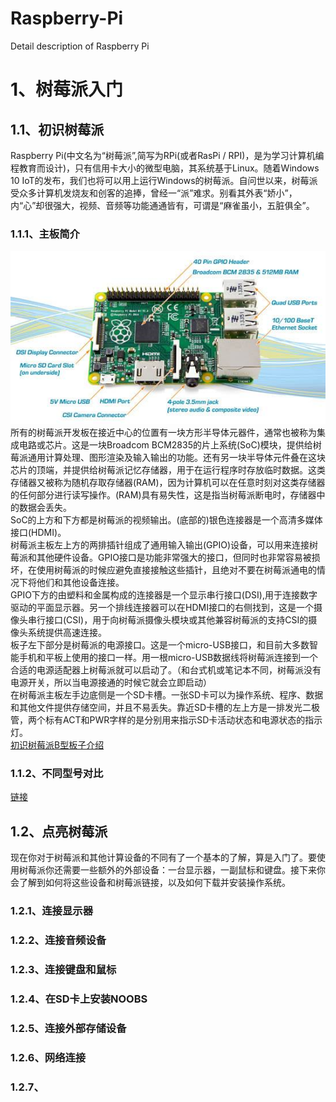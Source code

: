 # Raspberry-Pi
Detail description of Raspberry Pi
# 1、树莓派入门
## 1.1、初识树莓派
Raspberry Pi(中文名为“树莓派”,简写为RPi(或者RasPi / RPI)，是为学习计算机编程教育而设计)，只有信用卡大小的微型电脑，其系统基于Linux。随着Windows 10 IoT的发布，我们也将可以用上运行Windows的树莓派。自问世以来，树莓派受众多计算机发烧友和创客的追捧，曾经一“派”难求。别看其外表“娇小”，内“心”却很强大，视频、音频等功能通通皆有，可谓是“麻雀虽小，五脏俱全”。
### 1.1.1、主板简介
![树莓派开发板](https://github.com/wly4977/Raspberry-Pi/raw/master/timg.jpg)  
所有的树莓派开发板在接近中心的位置有一块方形半导体元器件，通常也被称为集成电路或芯片。这是一块Broadcom BCM2835的片上系统(SoC)模块，提供给树莓派通用计算处理、图形渲染及输入输出的功能。还有另一块半导体元件叠在这块芯片的顶端，并提供给树莓派记忆存储器，用于在运行程序时存放临时数据。这类存储器又被称为随机存取存储器(RAM)，因为计算机可以在任意时刻对这类存储器的任何部分进行读写操作。(RAM)具有易失性，这是指当树莓派断电时，存储器中的数据会丢失。  
SoC的上方和下方都是树莓派的视频输出。(底部的)银色连接器是一个高清多媒体接口(HDMI)。  
树莓派主板左上方的两排插针组成了通用输入输出(GPIO)设备，可以用来连接树莓派和其他硬件设备。GPIO接口是功能非常强大的接口，但同时也非常容易被损坏，在使用树莓派的时候应避免直接接触这些插针，且绝对不要在树莓派通电的情况下将他们和其他设备连接。  
GPIO下方的由塑料和金属构成的连接器是一个显示串行接口(DSI),用于连接数字驱动的平面显示器。另一个排线连接器可以在HDMI接口的右侧找到，这是一个摄像头串行接口(CSI)，用于向树莓派摄像头模块或其他兼容树莓派的支持CSI的摄像头系统提供高速连接。  
板子左下部分是树莓派的电源接口。这是一个micro-USB接口，和目前大多数智能手机和平板上使用的接口一样。用一根micro-USB数据线将树莓派连接到一个合适的电源适配器上树莓派就可以启动了。（和台式机或笔记本不同，树莓派没有电源开关，所以当电源接通的时候它就会立即启动）  
在树莓派主板左手边底侧是一个SD卡槽。一张SD卡可以为操作系统、程序、数据和其他文件提供存储空间，并且不易丢失。靠近SD卡槽的左上方是一排发光二极管，两个标有ACT和PWR字样的是分别用来指示SD卡活动状态和电源状态的指示灯。  
[初识树莓派B型板子介绍](https://baijiahao.baidu.com/s?id=1588317828844354897&wfr=spider&for=pc)
### 1.1.2、不同型号对比
[链接](https://blog.csdn.net/baidu_31437863/article/details/82942571)
## 1.2、点亮树莓派
现在你对于树莓派和其他计算设备的不同有了一个基本的了解，算是入门了。要使用树莓派你还需要一些额外的外部设备：一台显示器，一副鼠标和键盘。接下来你会了解到如何将这些设备和树莓派链接，以及如何下载并安装操作系统。  
### 1.2.1、连接显示器
### 1.2.2、连接音频设备
### 1.2.3、连接键盘和鼠标
### 1.2.4、在SD卡上安装NOOBS
### 1.2.5、连接外部存储设备
### 1.2.6、网络连接
### 1.2.7、
